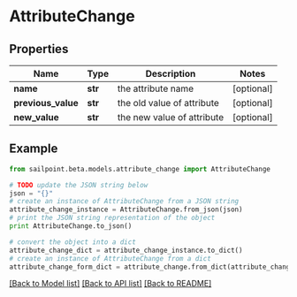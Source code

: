 # AttributeChange


## Properties

Name | Type | Description | Notes
------------ | ------------- | ------------- | -------------
**name** | **str** | the attribute name | [optional] 
**previous_value** | **str** | the old value of attribute | [optional] 
**new_value** | **str** | the new value of attribute | [optional] 

## Example

```python
from sailpoint.beta.models.attribute_change import AttributeChange

# TODO update the JSON string below
json = "{}"
# create an instance of AttributeChange from a JSON string
attribute_change_instance = AttributeChange.from_json(json)
# print the JSON string representation of the object
print AttributeChange.to_json()

# convert the object into a dict
attribute_change_dict = attribute_change_instance.to_dict()
# create an instance of AttributeChange from a dict
attribute_change_form_dict = attribute_change.from_dict(attribute_change_dict)
```
[[Back to Model list]](../README.md#documentation-for-models) [[Back to API list]](../README.md#documentation-for-api-endpoints) [[Back to README]](../README.md)


